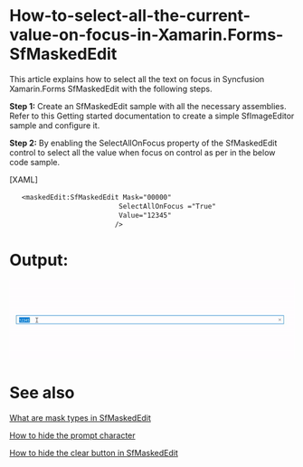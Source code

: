 # How-to-select-all-the-current-value-on-focus-in-Xamarin.Forms-SfMaskedEdit

This article explains how to select all the text on focus in Syncfusion Xamarin.Forms SfMaskedEdit with the following steps.
  
**Step 1:** Create an SfMaskedEdit sample with all the necessary assemblies.
Refer to this Getting started documentation to create a simple SfImageEditor sample and configure it.
 
**Step 2:** By enabling the SelectAllOnFocus property of the SfMaskedEdit control to select all the value when focus on control as per in the below code sample.

[XAML]

```
   <maskedEdit:SfMaskedEdit Mask="00000" 
                           SelectAllOnFocus ="True"
                           Value="12345" 
                          />
```

# Output: 

![Selected value of SfMaskedEdit ar focus state](Output.gif)

# See also

[What are mask types in SfMaskedEdit](https://help.syncfusion.com/xamarin/masked-entry/masktype)

[How to hide the prompt character](https://help.syncfusion.com/xamarin/masked-entry/hiding-prompt-characters)

[How to hide the clear button in SfMaskedEdit](https://help.syncfusion.com/xamarin/masked-entry/basic-features#clear-button-visibility)



